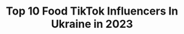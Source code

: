 ---
title: Top 10 Food TikTok Influencers In Ukraine in 2023
description: >-
  Find top food TikTok influencers in Ukraine in 2023. Most popular hashtags: #food #funny #ideas #howto.
platform: TikTok
hits: 21
text_top: Analyze the top-rated TikTok profiles on inBeat.
text_bottom: Our search engine aggregates 21 TikTok influencers like this in Ukraine for you to connect with.
profiles:
  - username: "troom_crafts"
    fullname: >-
      Troom_Crafts
    bio: >-
      
    location: "Ukraine"
    followers: 319100
    engagement: 1855
    commentsToLikes: 0.006257
    id: cka6b5jt6yy5x0i78z7d5xzz2
    verified: true
    hashtags: "#howto, #food, #btoke, #pets"
  - username: "cooktastic"
    fullname: >-
      Cooktastic
    bio: >-
      We’re a super tasty channel, check out! It’s gonna be a lot of fun, we promise!
    location: "Ukraine"
    followers: 76300
    engagement: 1109
    commentsToLikes: 0.009007
    id: ckbqth9ise6iv0j23fdvlx333
    verified: false
    hashtags: "#funny, #food, #cooktastic, #sneak"
  - username: "kukhtin.pro"
    fullname: >-
      Сергей Кухтин
    bio: >-
      SMM, WEB, DESIGN 🎯 www.kukhtin.pro
    location: "Ukraine"
    followers: 51100
    engagement: 331
    commentsToLikes: 0.014208
    id: ck9gntouey4e40j785fe5r0y5
    verified: false
    hashtags: "#digital, #ukraine, #foodvideo, #tiktok"
  - username: "homecookingtop"
    fullname: >-
      Home cooking
    bio: >-
      
    location: "Ukraine"
    followers: 60600
    engagement: 1059
    commentsToLikes: 0.008534
    id: ck9ngu28mfhc60j78qjx7n0cu
    verified: false
    hashtags: "#cake, #cookingathome, #cooking, #idea"
  - username: "catvskati"
    fullname: >-
      Cat vs Kati
    bio: >-
      🥳Cat VS Kati 🎬 Today 500k!!! subscribers on YOUTUBE🥁🦝🐈🦄🐯🐕!Thanks guys!🥳
    location: "Ukraine"
    followers: 108100
    engagement: 746
    commentsToLikes: 0.003367
    id: ckcjilksycubi0j234vc8lhfy
    verified: false
    hashtags: "#challenge, #pets, #mycat, #animals"
  - username: "vsco__honey_"
    fullname: >-
      ✰︎ 🍯𝚟𝚜𝚌𝚘🍯 ✰︎
    bio: >-
      27/12/2019 goal 10k ☁️🤍🐚 love you all so much ♡︎♡︎♡︎
    location: "Ukraine"
    followers: 4836
    engagement: 2036
    commentsToLikes: 0.067502
    id: ckc8h7j0qbbau0j23vtvlcnzi
    verified: false
    hashtags: "#night, #vscogirl, #vscogirlcheck, #aesthetic"
  - username: "troom_troom.select"
    fullname: >-
      Troom Troom SELECT
    bio: >-
      Magic tricks, DIYs, Lifehacks & Pranks! ;-)
    location: "Ukraine"
    followers: 928500
    engagement: 1956
    commentsToLikes: 0.004001
    id: ckcdkmphl9cm90j231f9up80g
    verified: true
    hashtags: "#switch, #bad, #snacks, #candy"
  - username: "troomtroom"
    fullname: >-
      Troom Troom
    bio: >-
      Easy DIY "how to" video tutorials. DIY Accessories, Make Up Tutorials, Life Hack
    location: "Ukraine"
    followers: 3400000
    engagement: 1252
    commentsToLikes: 0.006914
    id: ckav3espn9qnk0j23zcwuwbc0
    verified: true
    hashtags: "#troomtroom, #spring, #situations, #winter"
  - username: "lalilu"
    fullname: >-
      LaLiLu
    bio: >-
      Easy DIY "how to make" video tutorials for parents and creative people.
    location: "Ukraine"
    followers: 498700
    engagement: 1478
    commentsToLikes: 0.003815
    id: ck81s6he0qc7p0j7801ce016a
    verified: true
    hashtags: "#ideas, #pregnant, #doll, #dolls"
  - username: "top5experiment"
    fullname: >-
      Top 5 Experiments
    bio: >-
      Crushing Crunchy & Soft Things 🚘🍭🍟 📧 top5experiments@gmail.com
    location: "Ukraine"
    followers: 1800000
    engagement: 926
    commentsToLikes: 0.008056
    id: ck9ror4x8dudb0j789qcidnwg
    verified: false
    hashtags: "#shoes, #crash, #asmr, #slime"
---